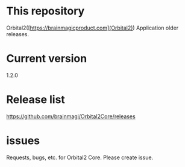 # This repository
Orbital2([https://brainmagicproduct.com](Orbital2)) Application older releases.


# Current version
1.2.0
# Release list
https://github.com/brainmagi/Orbital2Core/releases

# issues
Requests, bugs, etc. for Orbital2 Core. Please create issue.
